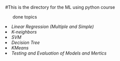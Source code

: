 #This is the directory for the ML using python course
<ul>done topics</ul>
<i>
<li>Linear Regression (Multiple and Simple)
<li>K-neighbors
<li>SVM
<li>Decision Tree
<li>KMeans
<li>Testing and Evaluation of Models and Mertics
</i>
</ul>

